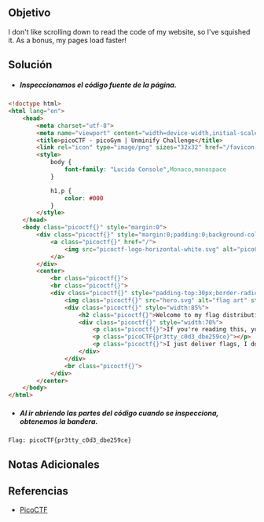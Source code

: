 ## Objetivo
I don't like scrolling down to read the code of my website, so I've squished it. As a bonus, my pages load faster!
## Solución
- ##### Inspeccionamos el código fuente de la página.
```html
<!doctype html>
<html lang="en">
    <head>
        <meta charset="utf-8">
        <meta name="viewport" content="width=device-width,initial-scale=1">
        <title>picoCTF - picoGym | Unminify Challenge</title>
        <link rel="icon" type="image/png" sizes="32x32" href="/favicon-32x32.png">
        <style>
            body {
                font-family: "Lucida Console",Monaco,monospace
            }

            h1,p {
                color: #000
            }
        </style>
    </head>
    <body class="picoctf{}" style="margin:0">
        <div class="picoctf{}" style="margin:0;padding:0;background-color:#757575;display:auto;height:40%">
            <a class="picoctf{}" href="/">
                <img src="picoctf-logo-horizontal-white.svg" alt="picoCTF logo" style="display:inline-block;width:160px;height:90px;padding-left:30px">
            </a>
        </div>
        <center>
            <br class="picoctf{}">
            <br class="picoctf{}">
            <div class="picoctf{}" style="padding-top:30px;border-radius:3%;box-shadow:0 5px 10px #0000004d;width:50%;align-self:center">
                <img class="picoctf{}" src="hero.svg" alt="flag art" style="width:150px;height:150px">
                <div class="picoctf{}" style="width:85%">
                    <h2 class="picoctf{}">Welcome to my flag distribution website!</h2>
                    <div class="picoctf{}" style="width:70%">
                        <p class="picoctf{}">If you're reading this, your browser has succesfully received the flag.</p>
                        <p class="picoCTF{pr3tty_c0d3_dbe259ce}"></p>
                        <p class="picoctf{}">I just deliver flags, I don't know how to read them...</p>
                    </div>
                </div>
                <br class="picoctf{}">
            </div>
        </center>
    </body>
</html>
```

- ##### Al ir abriendo las partes del código cuando se inspecciona, obtenemos la bandera.
```
Flag: picoCTF{pr3tty_c0d3_dbe259ce}
```
## Notas Adicionales
## Referencias
- [PicoCTF](https://play.picoctf.org)